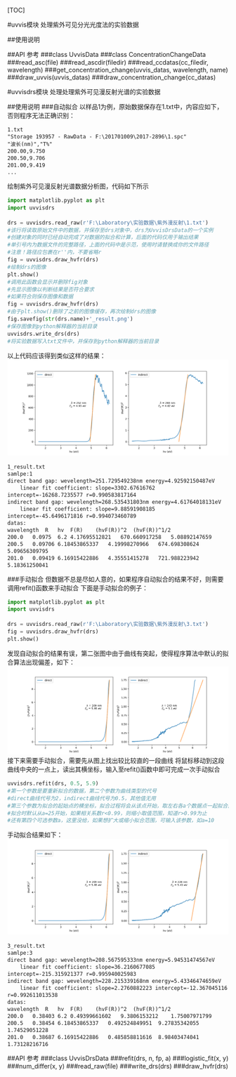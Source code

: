 [TOC]



#uvvis模块
处理紫外可见分光光度法的实验数据

##使用说明

##API 参考
###class UvvisData
###class ConcentrationChangeData
###read_asc(file)
###read_ascdir(filedir)
###read_ccdatas(cc_filedir, wavelength)
###get_concentration_change(uvvis_datas, wavelength, name)
###draw_uvvis(uvvis_datas)
###draw_concentration_change(cc_datas)



#uvvisdrs模块
处理处理紫外可见漫反射光谱的实验数据

##使用说明
###自动拟合
以样品1为例，原始数据保存在1.txt中，内容应如下，否则程序无法正确识别：
```
1.txt
"Storage 193957 - RawData - F:\201701009\2017-2896\1.spc"
"波长(nm)","T%"
200.00,9.750
200.50,9.706
201.00,9.419
...
```
绘制紫外可见漫反射光谱数据分析图，代码如下所示
```python
import matplotlib.pyplot as plt
import uvvisdrs

drs = uvvisdrs.read_raw(r'F:\Laboratory\实验数据\紫外漫反射\1.txt')
#该行将读取原始文件中的数据，并保存至drs对象中，drs为UvvisDrsData的一个实例
#创建对象的同时已经自动完成了对数据的拟合和计算，后面的代码仅用于输出结果
#单引号内为数据文件的完整路径，上面的代码中是示范，使用时请替换成你的文件路径
#注意！路径应包裹在r''内，不要省略r
fig = uvvisdrs.draw_hvfr(drs)
#绘制drs的图像
plt.show()
#调用此函数会显示并删除fig对象
#先显示图像以判断结果是否符合要求
#如果符合则保存图像和数据
fig = uvvisdrs.draw_hvfr(drs)
#由于plt.show()删除了之前的图像缓存，再次绘制drs的图像
fig.savefig(str(drs.name)+'_result.png')
#保存图像到python解释器的当前目录
uvvisdrs.write_drs(drs)
#将实验数据写入txt文件中，并保存到python解释器的当前目录
```
以上代码应该得到类似这样的结果：
![样品1的原始数据与拟合直线图](example/1_result.png "样品1的原始数据与拟合直线图")
```
1_result.txt
samlpe:1
direct band gap: wevelength=251.729549238nm energy=4.92592150487eV
	linear fit coefficient: slope=3302.67616762 intercept=-16268.7235577 r=0.990583817164
indirect band gap: wevelength=268.535431803nm energy=4.61764018131eV
	linear fit coefficient: slope=9.88591908185 intercept=-45.6496171816 r=0.994073460789
datas:
wavelength	R	hv	F(R)	(hvF(R))^2	(hvF(R))^1/2
200.0	0.0975	6.2	4.17695512821	670.660917258	5.08892147659
200.5	0.09706	6.18453865337	4.19998270966	674.698308624	5.09656309795
201.0	0.09419	6.16915422886	4.35551415278	721.988223942	5.18361250041
```
###手动拟合
但数据不总是尽如人意的，如果程序自动拟合的结果不好，则需要调用refit()函数来手动拟合
下面是手动拟合的例子：
```python
import matplotlib.pyplot as plt
import uvvisdrs

drs = uvvisdrs.read_raw(r'F:\Laboratory\实验数据\紫外漫反射\3.txt')
fig = uvvisdrs.draw_hvfr(drs)
plt.show()
```
发现自动拟合的结果有误，第二张图中由于曲线有突起，使得程序算法中默认的拟合算法出现偏差，如下：
![自动拟合结果有误](example/3_wrong_result.png "自动拟合结果有误")
接下来需要手动拟合，需要先从图上找出较比较直的一段曲线
将鼠标移动到这段曲线中央的一点上，读出其横坐标，输入至refit()函数中即可完成一次手动拟合
```python
uvvisdrs.refit(drs, 0.5, 5.9)
#第一个参数是要重新拟合的数据，第二个参数为曲线类型的代号
#direct曲线代号为2，indirect曲线代号为0.5，其他值无用
#第三个参数为拟合的起始点的横坐标，拟合过程将会从该点开始，取左右各a个数据点一起拟合直线
#拟合时默认从a=25开始，如果相关系数r<0.99，则缩小取值范围，知道r>0.99为止
#还有第四个可选参数a，这里没给，如果想扩大或缩小拟合范围，可输入该参数，如a=10
```
手动拟合结果如下：
![样品3的原始数据与拟合直线图](example/3_result.png "样品3的原始数据与拟合直线图")
```
3_result.txt
samlpe:3
direct band gap: wevelength=208.567595333nm energy=5.94531474567eV
	linear fit coefficient: slope=36.2160677085 intercept=-215.315921377 r=0.995940025983
indirect band gap: wevelength=228.215339168nm energy=5.43346474659eV
	linear fit coefficient: slope=2.2760882223 intercept=-12.367045116 r=0.992611013538
datas:
wavelength	R	hv	F(R)	(hvF(R))^2	(hvF(R))^1/2
200.0	0.38403	6.2	0.49399661602	9.3806153212	1.75007971799
200.5	0.38454	6.18453865337	0.492524849951	9.27835342055	1.74529051228
201.0	0.38687	6.16915422886	0.485858811616	8.98403474041	1.73128216716
```

##API 参考
###class UvvisDrsData
###refit(drs, n, fp, a)
###logistic_fit(x, y)
###num_differ(x, y)
###read_raw(file)
###write_drs(drs)
###draw_hvfr(drs)